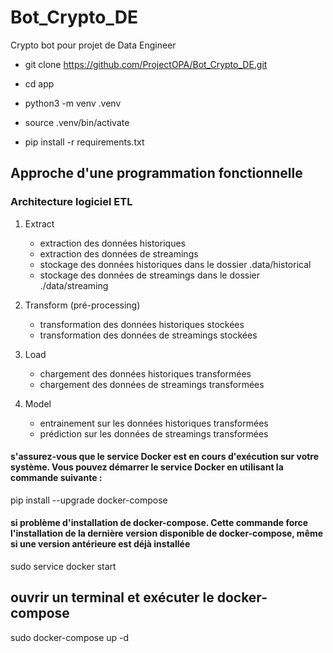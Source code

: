 # Bot_Crypto_DE
Crypto bot pour projet de Data Engineer

- git clone https://github.com/ProjectOPA/Bot_Crypto_DE.git

- cd app

- python3 -m venv .venv

- source .venv/bin/activate

- pip install -r requirements.txt

## Approche d'une programmation fonctionnelle
### Architecture logiciel ETL
1. Extract
    - extraction des données historiques
    - extraction des données de streamings
    - stockage des données historiques dans le dossier .data/historical
    - stockage des données de streamings dans le dossier ./data/streaming

2. Transform (pré-processing)
    - transformation des données historiques stockées
    - transformation des données de streamings stockées

3. Load
    - chargement des données historiques transformées
    - chargement des données de streamings transformées

4. Model 
    - entrainement sur les données historiques transformées
    - prédiction sur les données de streamings transformées

#### s'assurez-vous que le service Docker est en cours d'exécution sur votre système. Vous pouvez démarrer le service Docker en utilisant la commande suivante :
pip install --upgrade docker-compose

#### si problème d'installation de docker-compose.  Cette commande force l'installation de la dernière version disponible de docker-compose, même si une version antérieure est déjà installée
sudo service docker start

## ouvrir un terminal et exécuter le docker-compose
sudo docker-compose up -d

<!-- ## accès au terminal ubuntu
docker exec -it ubuntu-project-api-binance bash


## éteindre docker-compose
sudo docker-compose down


